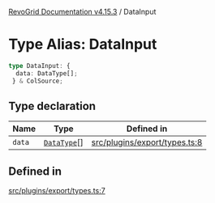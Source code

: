 [RevoGrid Documentation v4.15.3](README.md) / DataInput

# Type Alias: DataInput

```ts
type DataInput: {
  data: DataType[];
 } & ColSource;
```

## Type declaration

| Name | Type | Defined in |
| ------ | ------ | ------ |
| `data` | [`DataType`](TypeAlias.DataType.md)[] | [src/plugins/export/types.ts:8](https://github.com/revolist/revogrid/blob/0f25b4576d7b148a35319cded1f6d62c5f4ebd98/src/plugins/export/types.ts#L8) |

## Defined in

[src/plugins/export/types.ts:7](https://github.com/revolist/revogrid/blob/0f25b4576d7b148a35319cded1f6d62c5f4ebd98/src/plugins/export/types.ts#L7)
